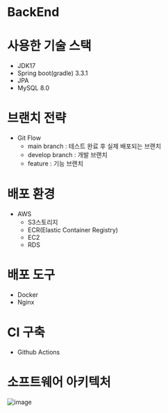 # BackEnd

# 사용한 기술 스택 
- JDK17
- Spring boot(gradle) 3.3.1
- JPA
- MySQL 8.0

# 브랜치 전략
- Git Flow
  - main branch : 테스트 완료 후 실제 배포되는 브랜치
  - develop branch : 개발 브랜치
  - feature : 기능 브랜치
 
# 배포 환경
- AWS
  - S3스토리지
  - ECR(Elastic Container Registry)
  - EC2
  - RDS

# 배포 도구
- Docker
- Nginx

# CI 구축
- Github Actions

# 소프트웨어 아키텍처
![image](https://github.com/user-attachments/assets/14594d8c-70d8-4e4d-b558-048c7cf885d0)
